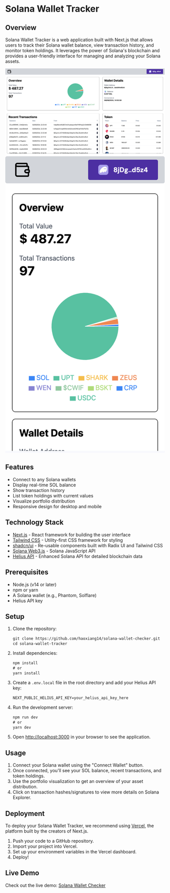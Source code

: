 # Solana Wallet Tracker

## Overview

Solana Wallet Tracker is a web application built with Next.js that allows users to track their Solana wallet balance, view transaction history, and monitor token holdings. It leverages the power of Solana's blockchain and provides a user-friendly interface for managing and analyzing your Solana assets.

![Solana Wallet Tracker Screenshot 1](./public/screenshot1.png)
![Solana Wallet Tracker Screenshot 2](./public/screenshot2.png)

## Features

- Connect to any Solana wallets
- Display real-time SOL balance
- Show transaction history
- List token holdings with current values
- Visualize portfolio distribution
- Responsive design for desktop and mobile

## Technology Stack

- [Next.js](https://nextjs.org/) - React framework for building the user interface
- [Tailwind CSS](https://tailwindcss.com/) - Utility-first CSS framework for styling
- [shadcn/ui](https://ui.shadcn.com/) - Re-usable components built with Radix UI and Tailwind CSS
- [Solana Web3.js](https://solana-labs.github.io/solana-web3.js/) - Solana JavaScript API
- [Helius API](https://docs.helius.xyz/) - Enhanced Solana API for detailed blockchain data

## Prerequisites

- Node.js (v14 or later)
- npm or yarn
- A Solana wallet (e.g., Phantom, Solflare)
- Helius API key

## Setup

1. Clone the repository:
   ```
   git clone https://github.com/haoxiang14/solana-wallet-checker.git
   cd solana-wallet-tracker
   ```

2. Install dependencies:
   ```
   npm install
   # or
   yarn install
   ```

3. Create a `.env.local` file in the root directory and add your Helius API key:
   ```
   NEXT_PUBLIC_HELIUS_API_KEY=your_helius_api_key_here
   ```

4. Run the development server:
   ```
   npm run dev
   # or
   yarn dev
   ```

5. Open [http://localhost:3000](http://localhost:3000) in your browser to see the application.

## Usage

1. Connect your Solana wallet using the "Connect Wallet" button.
2. Once connected, you'll see your SOL balance, recent transactions, and token holdings.
3. Use the portfolio visualization to get an overview of your asset distribution.
4. Click on transaction hashes/signatures to view more details on Solana Explorer.

## Deployment

To deploy your Solana Wallet Tracker, we recommend using [Vercel](https://vercel.com/), the platform built by the creators of Next.js.

1. Push your code to a GitHub repository.
2. Import your project into Vercel.
3. Set up your environment variables in the Vercel dashboard.
4. Deploy!

## Live Demo

Check out the live demo: [Solana Wallet Checker](https://solana-wallet-checker.pages.dev)